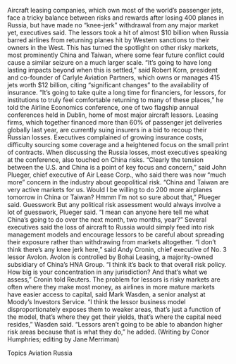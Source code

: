 Aircraft leasing companies, which own most of the world’s passenger jets, face a tricky balance between risks and rewards after losing 400 planes in Russia, but have made no “knee-jerk” withdrawal from any major market yet, executives said.
The lessors took a hit of almost $10 billion when Russia barred airlines from returning planes hit by Western sanctions to their owners in the West. This has turned the spotlight on other risky markets, most prominently China and Taiwan, where some fear future conflict could cause a similar seizure on a much larger scale.
“It’s going to have long lasting impacts beyond when this is settled,” said Robert Korn, president and co-founder of Carlyle Aviation Partners, which owns or manages 415 jets worth $12 billion, citing “significant changes” to the availability of insurance.
“It’s going to take quite a long time for financiers, for lessors, for institutions to truly feel comfortable returning to many of these places,” he told the Airline Economics conference, one of two flagship annual conferences held in Dublin, home of most major aircraft lessors.
Leasing firms, which together financed more than 60% of passenger jet deliveries globally last year, are currently suing insurers in a bid to recoup their Russian losses. Executives complained of growing insurance costs, difficulty sourcing some coverage and a heightened focus on the small print of contracts.
When discussing the Russia losses, most executives speaking at the conference, also touched on China risks.
“Clearly the tension between the U.S. and China is a point of key focus and concern,” said John Plueger, chief executive of Air Lease Corp., who said there was now “much more” concern in the industry about geopolitical risk.
“China and Taiwan are very active markets for us. Would I be willing to do 200 more airplanes tomorrow in China or Taiwan? Hmmm I’m not so sure about that,” Plueger said.
Guesswork
But any political risk assessment would always involve a lot of guesswork, Plueger said.
“I mean can anyone here tell me what China’s going to do over the next month, two months, year?”
Several executives said the loss of aircraft to Russia would simply feed into risk management models and encourage lessors to be careful about spreading their exposure rather than withdrawing from markets altogether.
“I don’t think there’s any knee jerk here,” said Andy Cronin, chief executive of No. 3 lessor Avolon. Avolon is controlled by Bohai Leasing, a majority-owned subsidiary of China’s HNA Group.
“I think it’s back to that overall risk policy. How big is your concentration in any jurisdiction? And that’s what we assess,” Cronin told Reuters.
The problem for lessors is risky markets are often where they make most money, as airlines in more mature markets have easier access to capital, said Mark Wasden, a senior analyst at Moody’s Investors Service.
“I think the lessor business model disproportionately exposes them to weaker areas, that’s just a function of the model, that’s where they get their yields, that’s where the capital need resides,” Wasden said.
“Lessors aren’t going to be able to abandon higher risk areas because that is what they do,” he added.
(Writing by Conor Humphries; editing by Jane Merriman)

Topics
Aviation
Russia
